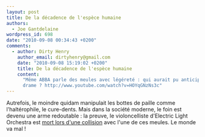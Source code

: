 ```yaml
---
layout: post
title: De la décadence de l'espèce humaine
authors:
  - Joe Gantdelaine
wordpress_id: 698
date: "2010-09-08 00:34:43 +0200"
comments:
  - author: Dirty Henry
    author_email: dirtyhenry@gmail.com
    date: "2010-09-08 15:19:02 +0200"
    title: De la décadence de l'espèce humaine
    content:
      "Même ABBA parle des meules avec légéreté : qui aurait pu anticiper un tel
      drame ? http://www.youtube.com/watch?v=HOYqGNzNs3c"
---
```


Autrefois, le moindre quidam manipulait les bottes de paille comme
l'haltérophile, le cure-dents. Mais dans la société moderne, le foin est devenu
une arme redoutable : la preuve, le violoncelliste d'Electric Light Orchestra
est
[mort lors d'une collision](http://pitchfork.com/news/39956-former-electric-light-orchestra-cellist-mike-edwards-dies-in-freak-hay-bale-accident/)
avec l'une de ces meules. Le monde va mal !
